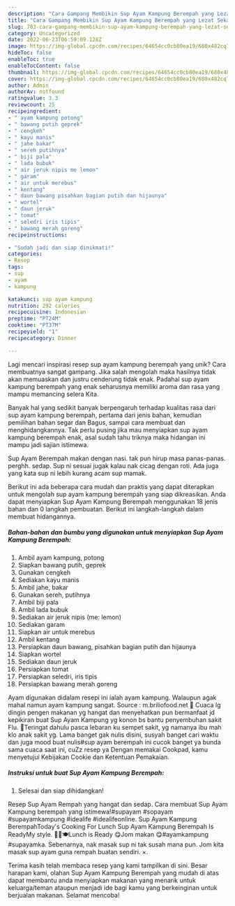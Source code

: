 ```yaml
---
description: "Cara Gampang Membikin Sup Ayam Kampung Berempah yang Lezat Sekali"
title: "Cara Gampang Membikin Sup Ayam Kampung Berempah yang Lezat Sekali"
slug: 783-cara-gampang-membikin-sup-ayam-kampung-berempah-yang-lezat-sekali
category: Uncategorized
date: 2022-06-23T06:59:09.128Z
image: https://img-global.cpcdn.com/recipes/64654cc0cb80ea19/680x482cq70/sup-ayam-kampung-berempah-foto-resep-utama.jpg
hideToc: false
enableToc: true
enableTocContent: false
thumbnail: https://img-global.cpcdn.com/recipes/64654cc0cb80ea19/680x482cq70/sup-ayam-kampung-berempah-foto-resep-utama.jpg
cover: https://img-global.cpcdn.com/recipes/64654cc0cb80ea19/680x482cq70/sup-ayam-kampung-berempah-foto-resep-utama.jpg
author: Admin
authorAv: notfound
ratingvalue: 3.3
reviewcount: 25
recipeingredient:
- " ayam kampung potong"
- " bawang putih geprek"
- " cengkeh"
- " kayu manis"
- " jahe bakar"
- " sereh putihnya"
- " biji pala"
- " lada bubuk"
- " air jeruk nipis me lemon"
- " garam"
- " air untuk merebus"
- " kentang"
- " daun bawang pisahkan bagian putih dan hijaunya"
- " wortel"
- " daun jeruk"
- " tomat"
- " seledri iris tipis"
- " bawang merah goreng"
recipeinstructions:

- "Sudah jadi dan siap dinikmati!"
categories:
- Resep
tags:
- sup
- ayam
- kampung

katakunci: sup ayam kampung 
nutrition: 292 calories
recipecuisine: Indonesian
preptime: "PT24M"
cooktime: "PT37M"
recipeyield: "1"
recipecategory: Dinner

---
```





Lagi mencari inspirasi resep sup ayam kampung berempah yang unik? Cara membuatnya sangat gampang. Jika salah mengolah maka hasilnya tidak akan memuaskan dan justru cenderung tidak enak. Padahal sup ayam kampung berempah yang enak seharusnya memiliki aroma dan rasa yang mampu memancing selera Kita.





Banyak hal yang sedikit banyak berpengaruh terhadap kualitas rasa dari sup ayam kampung berempah, pertama dari jenis bahan, kemudian pemilihan bahan segar dan Bagus, sampai cara membuat dan menghidangkannya. Tak perlu pusing jika mau menyiapkan sup ayam kampung berempah enak,      asal sudah tahu triknya maka hidangan ini mampu jadi sajian istimewa.














Sup Ayam Berempah makan dengan nasi. tak pun hirup masa panas-panas. perghh. sedap. Sup ni sesuai jugak kalau nak cicag dengan roti. Ada juga yang kata sup ni lebih kurang acam sup mamak.






Berikut ini ada beberapa cara mudah dan praktis yang dapat diterapkan untuk mengolah sup ayam kampung berempah yang siap dikreasikan. Anda dapat menyiapkan Sup Ayam Kampung Berempah menggunakan 18 jenis bahan dan 0 langkah pembuatan. Berikut ini langkah-langkah dalam membuat hidangannya.

<!--inarticleads1-->

##### Bahan-bahan dan bumbu yang digunakan untuk menyiapkan Sup Ayam Kampung Berempah:

1. Ambil  ayam kampung, potong
1. Siapkan  bawang putih, geprek
1. Gunakan  cengkeh
1. Sediakan  kayu manis
1. Ambil  jahe, bakar
1. Gunakan  sereh, putihnya
1. Ambil  biji pala
1. Ambil  lada bubuk
1. Sediakan  air jeruk nipis (me: lemon)
1. Sediakan  garam
1. Siapkan  air untuk merebus
1. Ambil  kentang
1. Persiapkan  daun bawang, pisahkan bagian putih dan hijaunya
1. Siapkan  wortel
1. Sediakan  daun jeruk
1. Persiapkan  tomat
1. Persiapkan  seledri, iris tipis
1. Persiapkan  bawang merah goreng


Ayam digunakan didalam resepi ini ialah ayam kampung. Walaupun agak mahal namun ayam kampung sangat. Source : m.briliofood.net 🌿 Cuaca lg dingin pengen makanan yg hangat dan menyehatkan pun bermanfaat jd kepikiran buat Sup Ayam Kampung yg konon bs bantu penyembuhan sakit Flu. 🌹Teringat dahulu pasca lebaran ku sempet sakit, yg namanya ibu mah klo anak sakit yg. Lama banget gak nulis disini, susyah banget cari waktu dan juga mood buat nulis#sup ayam berempah ini cucok banget ya bunda sama cuaca saat ini, cuZz resep ya Dengan memakai Cookpad, kamu menyetujui Kebijakan Cookie dan Ketentuan Pemakaian. 

<!--inarticleads2-->

##### Instruksi untuk buat Sup Ayam Kampung Berempah:


1. Selesai dan siap dihidangkan!

Resep Sup Ayam Rempah yang hangat dan sedap. Cara membuat Sup Ayam Kampung berempah yang istimewa!#supayam #sopayam #supayamkampung #idealife #idealifeonline. Sup Ayam Kampung BerempahToday&#39;s Cooking For Lunch Sup Ayam Kampung Berempah Is ReadyMy style. 👩‍🍳🍽️Lunch is Ready 😋Jom makan 😋#ayamkampung #supayamka. Sebenarnya, nak masak sup ni tak susah mana pun. Jom kita masak sup ayam guna rempah buatan sendiri. ×. 

Terima kasih telah membaca resep yang kami tampilkan di sini. Besar harapan kami, olahan Sup Ayam Kampung Berempah yang mudah di atas dapat membantu anda menyiapkan makanan yang menarik untuk keluarga/teman ataupun menjadi ide bagi kamu yang berkeinginan untuk berjualan makanan. Selamat mencoba!
